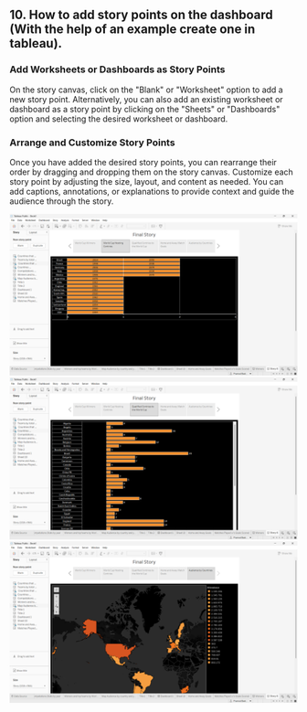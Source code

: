 ## 10. How to add story points on the dashboard (With the help of an example create one in tableau).

### Add Worksheets or Dashboards as Story Points

On the story canvas, click on the "Blank" or "Worksheet" option to add a new story point.
Alternatively, you can also add an existing worksheet or dashboard as a story point by clicking on the "Sheets" or "Dashboards" option and selecting the desired worksheet or dashboard.

### Arrange and Customize Story Points

Once you have added the desired story points, you can rearrange their order by dragging and dropping them on the story canvas.
Customize each story point by adjusting the size, layout, and content as needed.
You can add captions, annotations, or explanations to provide context and guide the audience through the story.

<img src="images/Story Point 1.png">
<br>
<img src="images/Story Point 2.png">
<br>
<img src="images/Story Point 3.png">
